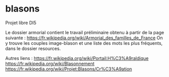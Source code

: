 # blasons
Projet libre DI5

Le dossier armorial contient le travail préliminaire obtenu à partir de la page suivante :
https://fr.wikipedia.org/wiki/Armorial_des_familles_de_France
On y trouve les couples image-blason et une liste des mots les plus fréquents, dans le dossier resources.

Autres liens :
https://fr.wikipedia.org/wiki/Portail:H%C3%A9raldique
https://fr.wikipedia.org/wiki/Blasonnement
https://fr.wikipedia.org/wiki/Projet:Blasons/Cr%C3%A9ation
